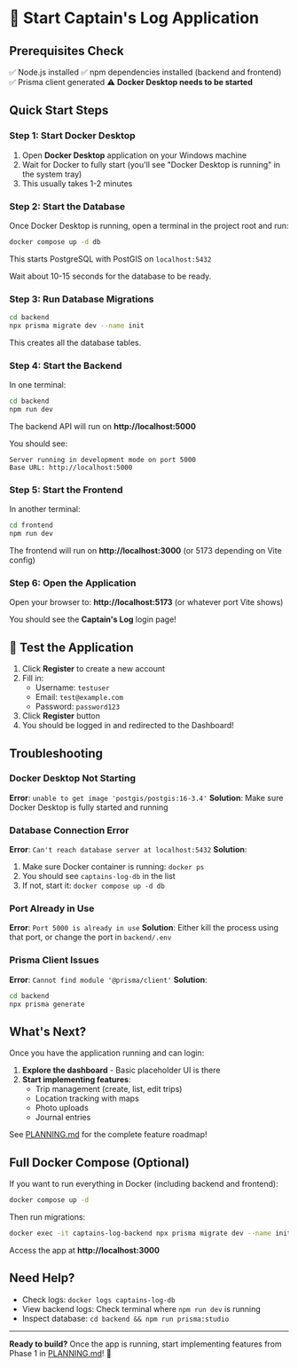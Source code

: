 # 🚀 Start Captain's Log Application

## Prerequisites Check

✅ Node.js installed
✅ npm dependencies installed (backend and frontend)
✅ Prisma client generated
⚠️ **Docker Desktop needs to be started**

## Quick Start Steps

### Step 1: Start Docker Desktop

1. Open **Docker Desktop** application on your Windows machine
2. Wait for Docker to fully start (you'll see "Docker Desktop is running" in the system tray)
3. This usually takes 1-2 minutes

### Step 2: Start the Database

Once Docker Desktop is running, open a terminal in the project root and run:

```bash
docker compose up -d db
```

This starts PostgreSQL with PostGIS on `localhost:5432`

Wait about 10-15 seconds for the database to be ready.

### Step 3: Run Database Migrations

```bash
cd backend
npx prisma migrate dev --name init
```

This creates all the database tables.

### Step 4: Start the Backend

In one terminal:

```bash
cd backend
npm run dev
```

The backend API will run on **http://localhost:5000**

You should see:
```
Server running in development mode on port 5000
Base URL: http://localhost:5000
```

### Step 5: Start the Frontend

In another terminal:

```bash
cd frontend
npm run dev
```

The frontend will run on **http://localhost:3000** (or 5173 depending on Vite config)

### Step 6: Open the Application

Open your browser to: **http://localhost:5173** (or whatever port Vite shows)

You should see the **Captain's Log** login page!

## 🎉 Test the Application

1. Click **Register** to create a new account
2. Fill in:
   - Username: `testuser`
   - Email: `test@example.com`
   - Password: `password123`
3. Click **Register** button
4. You should be logged in and redirected to the Dashboard!

## Troubleshooting

### Docker Desktop Not Starting

**Error**: `unable to get image 'postgis/postgis:16-3.4'`
**Solution**: Make sure Docker Desktop is fully started and running

### Database Connection Error

**Error**: `Can't reach database server at localhost:5432`
**Solution**:
1. Make sure Docker container is running: `docker ps`
2. You should see `captains-log-db` in the list
3. If not, start it: `docker compose up -d db`

### Port Already in Use

**Error**: `Port 5000 is already in use`
**Solution**: Either kill the process using that port, or change the port in `backend/.env`

### Prisma Client Issues

**Error**: `Cannot find module '@prisma/client'`
**Solution**:
```bash
cd backend
npx prisma generate
```

## What's Next?

Once you have the application running and can login:

1. **Explore the dashboard** - Basic placeholder UI is there
2. **Start implementing features**:
   - Trip management (create, list, edit trips)
   - Location tracking with maps
   - Photo uploads
   - Journal entries

See [PLANNING.md](PLANNING.md) for the complete feature roadmap!

## Full Docker Compose (Optional)

If you want to run everything in Docker (including backend and frontend):

```bash
docker compose up -d
```

Then run migrations:
```bash
docker exec -it captains-log-backend npx prisma migrate dev --name init
```

Access the app at **http://localhost:3000**

## Need Help?

- Check logs: `docker logs captains-log-db`
- View backend logs: Check terminal where `npm run dev` is running
- Inspect database: `cd backend && npm run prisma:studio`

---

**Ready to build?** Once the app is running, start implementing features from Phase 1 in [PLANNING.md](PLANNING.md)! 🚢
